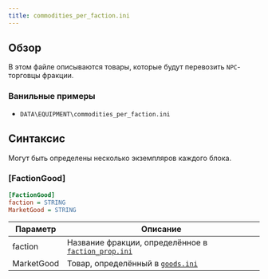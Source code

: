 ```yaml
---
title: commodities_per_faction.ini
---
```


## Обзор

В этом файле описываются товары, которые будут перевозить `NPC`-торговцы фракции.

### Ванильные примеры

- `DATA\EQUIPMENT\commodities_per_faction.ini`

## Синтаксис

Могут быть определены несколько экземпляров каждого блока.

### [FactionGood]

```ini
[FactionGood]
faction = STRING
MarketGood = STRING
```

| Параметр   | Описание                                                                               |
| ---------- | -------------------------------------------------------------------------------------- |
| faction    | Название фракции, определённое в [`faction_prop.ini`](../missions/faction_prop.ini.md) |
| MarketGood | Товар, определённый в [`goods.ini`](../../../typed-inis/goods.md)                      |
